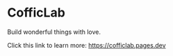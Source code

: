 # CofficLab

Build wonderful things with love.

Click this link to learn more: <https://cofficlab.pages.dev>
